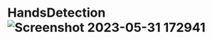 # HandsDetection![Screenshot 2023-05-31 172941](https://github.com/hermannKonyar/HandsDetection/assets/58660686/132583c3-51ad-4c1c-aeca-ed271b573849)
